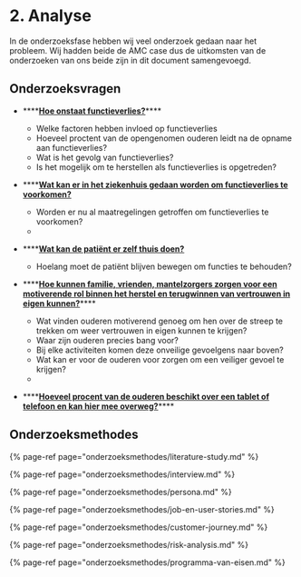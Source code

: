 # 2. Analyse

In de onderzoeksfase hebben wij veel onderzoek gedaan naar het probleem. Wij hadden beide de AMC case dus de uitkomsten van de onderzoeken van ons beide zijn in dit document samengevoegd.

## Onderzoeksvragen

* \*\*\*\*[**Hoe onstaat functieverlies?**](onderzoeksvragen/ontstaan-functieverlies.md)\*\*\*\*

  * Welke factoren hebben invloed op functieverlies
  * Hoeveel proctent van de opengenomen ouderen leidt na de opname aan functieverlies?
  * Wat is het gevolg van functieverlies?
  * Is het mogelijk om te herstellen als functieverlies is opgetreden?

* \*\*\*\*[**Wat kan er in het ziekenhuis gedaan worden om functieverlies te voorkomen?**](onderzoeksvragen/rol-ziekenhuis.md)
  * Worden er nu al maatregelingen getroffen om functieverlies te voorkomen?
  * 
* \*\*\*\*[**Wat kan de patiënt er zelf thuis doen?**](onderzoeksvragen/rol-patient.md)

  * Hoelang moet de patiënt blijven bewegen om functies te behouden?

* \*\*\*\*[**Hoe kunnen familie, vrienden, mantelzorgers zorgen voor een motiverende rol binnen het herstel en terugwinnen van vertrouwen in eigen kunnen?**](onderzoeksvragen/motiverende-rol.md)\*\*\*\*
  * Wat vinden ouderen motiverend genoeg om hen over de streep te trekken om weer vertrouwen in eigen kunnen te krijgen?
  * Waar zijn ouderen precies bang voor?
  * Bij elke activiteiten komen deze onveilige gevoelgens naar boven?
  * Wat kan er voor de ouderen voor zorgen om een veiliger gevoel te krijgen?
  * 
* \*\*\*\*[**Hoeveel procent van de ouderen beschikt over een tablet of telefoon en kan hier mee overweg?**](onderzoeksvragen/digitale-ouderen.md)\*\*\*\*

## Onderzoeksmethodes

{% page-ref page="onderzoeksmethodes/literature-study.md" %}

{% page-ref page="onderzoeksmethodes/interview.md" %}

{% page-ref page="onderzoeksmethodes/persona.md" %}

{% page-ref page="onderzoeksmethodes/job-en-user-stories.md" %}

{% page-ref page="onderzoeksmethodes/customer-journey.md" %}

{% page-ref page="onderzoeksmethodes/risk-analysis.md" %}

{% page-ref page="onderzoeksmethodes/programma-van-eisen.md" %}

